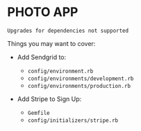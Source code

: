 # PHOTO APP

`Upgrades for dependencies not supported`

Things you may want to cover:

- Add Sendgrid to:
  - `config/environment.rb`
  - `config/environments/development.rb`
  - `config/environments/production.rb`

- Add Stripe to Sign Up:
  - `Gemfile`
  - `config/initializers/stripe.rb`
